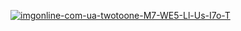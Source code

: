 <a href="https://ibb.co/DD3FrxY"><img src="https://i.ibb.co/7J7DkwQ/imgonline-com-ua-twotoone-M7-WE5-Ll-Us-I7o-T.jpg" alt="imgonline-com-ua-twotoone-M7-WE5-Ll-Us-I7o-T" border="0"></a>

